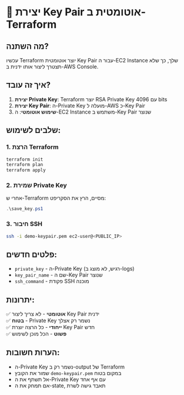 # 🔑 יצירת Key Pair אוטומטית ב-Terraform

## מה השתנה?

עכשיו Terraform יוצר אוטומטית Key Pair עבור ה-EC2 Instance שלך, כך שלא תצטרך ליצור אותו ידנית ב-AWS Console.

## איך זה עובד?

1. **יצירת Private Key**: Terraform יוצר RSA Private Key עם 4096 bits
2. **יצירת Key Pair**: ה-Private Key מועלה ל-AWS כ-Key Pair
3. **שימוש אוטומטי**: ה-EC2 Instance משתמש ב-Key Pair שנוצר

## שלבים לשימוש:

### 1. הרצת Terraform
```bash
terraform init
terraform plan
terraform apply
```

### 2. שמירת Private Key
אחרי ש-Terraform מסיים, הרץ את הסקריפט:
```powershell
.\save_key.ps1
```

### 3. חיבור SSH
```bash
ssh -i demo-keypair.pem ec2-user@<PUBLIC_IP>
```

## פלטים חדשים:

- `private_key` - ה-Private Key (רגיש, לא מוצג ב-logs)
- `key_pair_name` - שם ה-Key Pair שנוצר
- `ssh_command` - פקודת SSH מוכנה

## יתרונות:

✅ **אוטומטי** - לא צריך ליצור Key Pair ידנית  
✅ **בטוח** - Private Key נשמר רק אצלך  
✅ **ייחודי** - כל הרצה יוצרת Key Pair חדש  
✅ **פשוט** - הכל מוכן לשימוש  

## הערות חשובות:

- ה-Private Key נשמר רק ב-output של Terraform
- שמור את הקובץ `demo-keypair.pem` במקום בטוח
- אל תשתף את ה-Private Key עם אף אחד
- אם תמחק את ה-state, תאבד גישה לשרת
